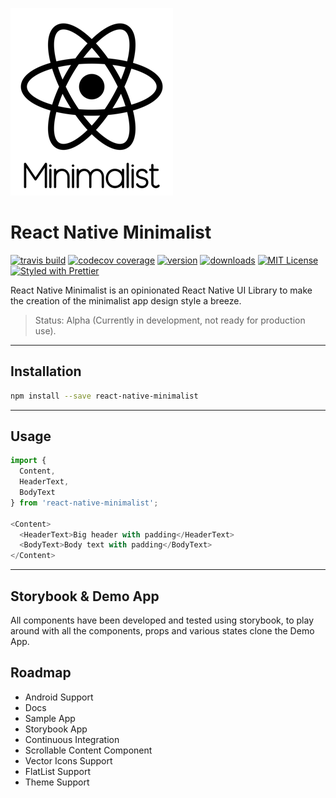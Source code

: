 ![React Native Minimalist Logo](assets/Minimalist-Logo.png)

# React Native Minimalist

[![travis build](https://img.shields.io/travis/applification/react-native-minimalist.svg?style=flat-square)](https://travis-ci.org/applification/react-native-minimalist)
[![codecov coverage](https://img.shields.io/codecov/c/github/applification/react-native-minimalist.svg?style=flat-square)](https://codecov.io/gh/applification/react-native-minimalist)
[![version](https://img.shields.io/npm/v/react-native-minimalist.svg?style=flat-square)](https://www.npmjs.com/package/react-native-minimalist)
[![downloads](https://img.shields.io/npm/dm/react-native-minimalist.svg?style=flat-square)](http://npm-stat.com/charts.html?package=react-native-minimalist)
[![MIT License](https://img.shields.io/npm/l/react-native-minimalist.svg?style=flat-square)](http://opensource.org/licenses/MIT)
[![Styled with Prettier](https://img.shields.io/badge/styled_with-prettier-ff69b4.svg)](https://github.com/prettier/prettier)

React Native Minimalist is an opinionated React Native UI Library to make the creation of the minimalist app design style a breeze.

> Status: Alpha (Currently in development, not ready for production use).

---

## Installation

```bash
npm install --save react-native-minimalist
```

---

## Usage

```JavaScript
import {
  Content,
  HeaderText,
  BodyText
} from 'react-native-minimalist';

<Content>
  <HeaderText>Big header with padding</HeaderText>
  <BodyText>Body text with padding</BodyText>
</Content>
```

---

## Storybook & Demo App

All components have been developed and tested using storybook, to play around with all the components, props and various states clone the Demo App.

## Roadmap

* Android Support
* Docs
* Sample App
* Storybook App
* Continuous Integration
* Scrollable Content Component
* Vector Icons Support
* FlatList Support
* Theme Support
